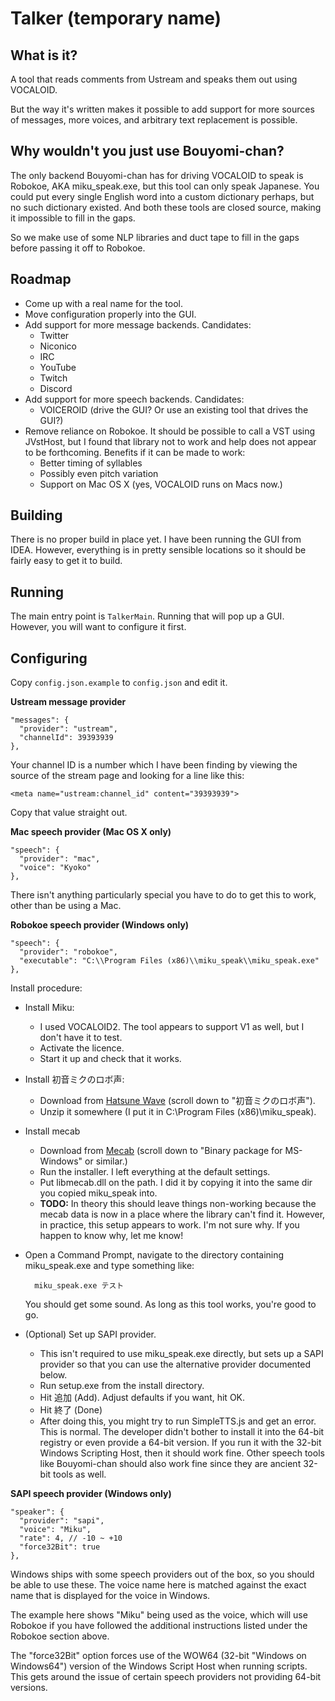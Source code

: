 Talker (temporary name)
=======================

What is it?
-----------

A tool that reads comments from Ustream and speaks them out using VOCALOID.

But the way it's written makes it possible to add support for more sources of messages,
more voices, and arbitrary text replacement is possible.

Why wouldn't you just use Bouyomi-chan?
---------------------------------------

The only backend Bouyomi-chan has for driving VOCALOID to speak is Robokoe, AKA miku_speak.exe,
but this tool can only speak Japanese. You could put every single English word into a custom
dictionary perhaps, but no such dictionary existed.
And both these tools are closed source, making it impossible to fill in the gaps.

So we make use of some NLP libraries and duct tape to fill in the gaps before passing it off to
Robokoe.

Roadmap
-------

* Come up with a real name for the tool.
* Move configuration properly into the GUI.
* Add support for more message backends. Candidates:
    * Twitter
    * Niconico
    * IRC
    * YouTube
    * Twitch
    * Discord
* Add support for more speech backends. Candidates:
    * VOICEROID (drive the GUI? Or use an existing tool that drives the GUI?)
* Remove reliance on Robokoe. It should be possible to call a VST using JVstHost,
  but I found that library not to work and help does not appear to be forthcoming.
  Benefits if it can be made to work:
    * Better timing of syllables
    * Possibly even pitch variation
    * Support on Mac OS X (yes, VOCALOID runs on Macs now.)

Building
--------

There is no proper build in place yet. I have been running the GUI from IDEA.
However, everything is in pretty sensible locations so it should be fairly easy to get it to build.

Running
-------

The main entry point is `TalkerMain`. Running that will pop up a GUI. However, you will want to configure it first.

Configuring
-----------

Copy `config.json.example` to `config.json` and edit it.

**Ustream message provider**

    "messages": {
      "provider": "ustream",
      "channelId": 39393939
    },

Your channel ID is a number which I have been finding by viewing the source of the stream page and looking for a line like this:

    <meta name="ustream:channel_id" content="39393939">

Copy that value straight out.

**Mac speech provider (Mac OS X only)**

    "speech": {
      "provider": "mac",
      "voice": "Kyoko"
    },

There isn't anything particularly special you have to do to get this to work, other than be using a Mac.

**Robokoe speech provider (Windows only)**

    "speech": {
      "provider": "robokoe",
      "executable": "C:\\Program Files (x86)\\miku_speak\\miku_speak.exe"
    },

Install procedure:

* Install Miku:
    * I used VOCALOID2. The tool appears to support V1 as well, but I don't have it to test.
    * Activate the licence.
    * Start it up and check that it works.
* Install 初音ミクのロボ声:
    * Download from [Hatsune Wave](http://www.geocities.jp/hatsune_wave/) (scroll down to "初音ミクのロボ声").
    * Unzip it somewhere (I put it in C:\Program Files (x86)\miku_speak\).
* Install mecab
    * Download from [Mecab](http://mecab.googlecode.com/svn/trunk/mecab/doc/index.html) (scroll down to "Binary package for MS-Windows" or similar.)
    * Run the installer. I left everything at the default settings.
    * Put libmecab.dll on the path. I did it by copying it into the same dir you copied miku_speak into.
    * **TODO:** In theory this should leave things non-working because the mecab data is now in a place where the library can't find it. However, in practice, this setup appears to work. I'm not sure why. If you happen to know why, let me know!
* Open a Command Prompt, navigate to the directory containing miku_speak.exe and type something like:

        miku_speak.exe テスト

    You should get some sound. As long as this tool works, you're good to go.
* (Optional) Set up SAPI provider.
    * This isn't required to use miku_speak.exe directly, but sets up a SAPI provider so that you can use
      the alternative provider documented below.
    * Run setup.exe from the install directory.
    * Hit 追加 (Add). Adjust defaults if you want, hit OK.
    * Hit 終了 (Done)
    * After doing this, you might try to run SimpleTTS.js and get an error. This is normal.
      The developer didn't bother to install it into the 64-bit registry or even provide a 64-bit version.
      If you run it with the 32-bit Windows Scripting Host, then it should work fine.
      Other speech tools like Bouyomi-chan should also work fine since they are ancient 32-bit tools as well.

**SAPI speech provider (Windows only)**

    "speaker": {
      "provider": "sapi",
      "voice": "Miku",
      "rate": 4, // -10 ~ +10
      "force32Bit": true
    },

Windows ships with some speech providers out of the box, so you should be able to use these.
The voice name here is matched against the exact name that is displayed for the voice in Windows.

The example here shows "Miku" being used as the voice, which will use Robokoe if you have followed
the additional instructions listed under the Robokoe section above.

The "force32Bit" option forces use of the WOW64 (32-bit "Windows on Windows64") version of the
Windows Script Host when running scripts. This gets around the issue of certain speech providers
not providing 64-bit versions.

